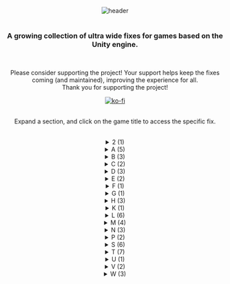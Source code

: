 <div align="center">
  
![header](https://github.com/p1xel8ted/UltrawideFixes/assets/10510767/04c34280-ef70-4db3-95bc-26295f83e0d2)
<br/><br/>
### A growing collection of ultra wide fixes for games based on the Unity engine.
<br/>

Please consider supporting the project! Your support helps keep the fixes coming (and maintained), improving the experience for all.<br/>
Thank you for supporting the project!

[![ko-fi](https://github.com/p1xel8ted/UltrawideFixes/assets/10510767/bf2d4fb0-2249-4193-92df-5de01bf40cbf)](https://ko-fi.com/F2F2DI3WA)
<br/><br/>

Expand a section, and click on the game title to access the specific fix.<br/><br/>

<div id="2"/>
<details><summary>2 (1)</summary>
  
## [20 Minutes Till Dawn](https://github.com/p1xel8ted/UltrawideFixes/releases/tag/20MinutesTillDawn)
#### Last update 2nd April 2024
![GitHub release (by tag)](https://img.shields.io/github/downloads/p1xel8ted/UltrawideFixes/20MinutesTillDawn/total?label=downloads&style=for-the-badge)

![1](https://github.com/p1xel8ted/UltrawideFixes/assets/10510767/35313973-6c27-4eb7-8b36-365a26cdc35e) ![2](https://github.com/p1xel8ted/UltrawideFixes/assets/10510767/372f8245-fe2b-40b8-a5ec-bffb519d7678)

</details>
<div id="A"/>
<details><summary>A (5)</summary>
  
## [Agatha Christie - Murder on the Orient Express](https://github.com/p1xel8ted/UltrawideFixes/releases/tag/AgathaChristieMOE)
#### Last update 3rd April 2024
![GitHub release (by tag)](https://img.shields.io/github/downloads/p1xel8ted/UltrawideFixes/AgathaChristieMOE/total?label=downloads&style=for-the-badge)

![1](https://github.com/p1xel8ted/UltrawideFixes/assets/10510767/6e1ca916-bd08-4d57-a6d7-c1cbd64862bf) ![2](https://github.com/p1xel8ted/UltrawideFixes/assets/10510767/988ff2e3-25e6-4656-8e52-9acfad452cc6)

## [Alex Kidd Miracle World DX](https://github.com/p1xel8ted/UltrawideFixes/releases/tag/AlexKiddMiracleWorldDX)  
#### Last update 19th May 2024
![GitHub release (by tag)](https://img.shields.io/github/downloads/p1xel8ted/UltrawideFixes/AlexKiddMiracleWorldDX/total?label=downloads&style=for-the-badge)

![main_menu](https://github.com/p1xel8ted/UltrawideFixes/assets/10510767/9bfbf487-7eca-428d-8af8-75f2f886fff5) ![main_game](https://github.com/p1xel8ted/UltrawideFixes/assets/10510767/275dd18a-ea87-4e32-b065-991333ec89b2)

## [Alwa's Legacy](https://github.com/p1xel8ted/UltrawideFixes/releases/tag/AlwasLegacy)  
#### Last update: 14th April 2024
![GitHub release (by tag)](https://img.shields.io/github/downloads/p1xel8ted/UltrawideFixes/AlwasLegacy/total?label=downloads&style=for-the-badge)

![1](https://github.com/p1xel8ted/UltrawideFixes/assets/10510767/c348523a-937a-47e5-99ae-c222258e3a57) ![2](https://github.com/p1xel8ted/UltrawideFixes/assets/10510767/2640c196-e896-49b3-b6f3-e86d37112ed6)

## [Anode Heart](https://github.com/p1xel8ted/UltrawideFixes/releases/tag/AnodeHeart)  
#### Last update: 29th April 2024
![GitHub release (by tag)](https://img.shields.io/github/downloads/p1xel8ted/UltrawideFixes/AnodeHeart/total?label=downloads&style=for-the-badge)

![main_menu](https://github.com/p1xel8ted/UltrawideFixes/assets/10510767/d11b9308-f90b-41f7-ae7c-8dfa552bed70) ![main_game](https://github.com/p1xel8ted/UltrawideFixes/assets/10510767/a6ceafee-c48d-4e24-a6f2-6758309249a1)

## [Anodyne 2: Return to Dust](https://github.com/p1xel8ted/UltrawideFixes/releases/tag/Anodyne2)  
#### Last update: 21st April 2024
![GitHub release (by tag)](https://img.shields.io/github/downloads/p1xel8ted/UltrawideFixes/Anodyne2/total?label=downloads&style=for-the-badge)

![main_main](https://github.com/p1xel8ted/UltrawideFixes/assets/10510767/80636591-ac38-4fbc-97ed-e8bf22284dd3) ![main_game](https://github.com/p1xel8ted/UltrawideFixes/assets/10510767/84811463-1670-4287-98d4-575b023c748a)

</details>
<div id="B"/>
<details><summary>B (3)</summary>
  
## [Beautiful Mystic Survivors](https://github.com/p1xel8ted/UltrawideFixes/releases/tag/xMysticSurvivors)  
#### Last update: 3rd May 2024
![GitHub release (by tag)](https://img.shields.io/github/downloads/p1xel8ted/UltrawideFixes/xMysticSurvivors/total?label=downloads&style=for-the-badge)

![main_main](https://github.com/p1xel8ted/UltrawideFixes/assets/10510767/009a57ea-34b1-4501-a081-d3b5ccfc073c) ![main_game](https://github.com/p1xel8ted/UltrawideFixes/assets/10510767/8bfad81e-8de4-46b9-8a5c-ccdcd38c158d)

## [Bing in Wonderland](https://github.com/p1xel8ted/UltrawideFixes/releases/tag/BingWonderland)  
#### Last update: 12th April 2024
![GitHub release (by tag)](https://img.shields.io/github/downloads/p1xel8ted/UltrawideFixes/BingWonderland/total?label=downloads&style=for-the-badge)

![1](https://github.com/p1xel8ted/UltrawideFixes/assets/10510767/a355bb7e-7b2e-425a-aeea-06db1714f4e3) ![2](https://github.com/p1xel8ted/UltrawideFixes/assets/10510767/057e5167-40ca-4e43-9e5c-89eba7c71c88)

## [Blue Oak Bridge](https://github.com/p1xel8ted/UltrawideFixes/releases/tag/BlueOakBridge)  
#### Last update: 7th April 2024
![GitHub release (by tag)](https://img.shields.io/github/downloads/p1xel8ted/UltrawideFixes/BlueOakBridge/total?label=downloads&style=for-the-badge)

![1](https://github.com/p1xel8ted/UltrawideFixes/assets/10510767/ccf13f2f-ade9-4a3d-b333-46e5f23c8aa1) ![2](https://github.com/p1xel8ted/UltrawideFixes/assets/10510767/a0499349-578d-45f4-9fbd-ed6bdb1ef661)

</details>
</details>
<div id="C"/>
<details><summary>C (2)</summary>

## [Core Keeper](https://github.com/p1xel8ted/UltrawideFixes/releases/tag/CoreKeeper)  
#### Last update: 4th May 2024
![GitHub release (by tag)](https://img.shields.io/github/downloads/p1xel8ted/UltrawideFixes/CoreKeeper/total?label=downloads&style=for-the-badge)

![main_menu](https://github.com/p1xel8ted/UltrawideFixes/assets/10510767/c38193ce-f849-4013-83c1-4860172a21b5) ![main_game](https://github.com/p1xel8ted/UltrawideFixes/assets/10510767/e3f962b7-0f96-4a3a-a032-c672c81a29d7)

## [Crow Country](https://github.com/p1xel8ted/UltrawideFixes/releases/tag/CrowCountry)  
#### Last update: 17th May 2024
![GitHub release (by tag)](https://img.shields.io/github/downloads/p1xel8ted/UltrawideFixes/CrowCountry/total?label=downloads&style=for-the-badge)

![main_menu](https://github.com/p1xel8ted/UltrawideFixes/assets/10510767/b75e6f82-1190-499c-947a-a85aac9f3d4f) ![main_game](https://github.com/p1xel8ted/UltrawideFixes/assets/10510767/f6e7d186-eafc-4e85-97fc-32dbc2c19e5f)

</details>
<div id="D"/>
<details><summary>D (3)</summary>

## [Darkest Dungeon 2](https://github.com/p1xel8ted/UltrawideFixes/releases/tag/DarkestDungeon2)  
#### Last Update: 17th April 2024
![GitHub release (by tag)](https://img.shields.io/github/downloads/p1xel8ted/UltrawideFixes/DarkestDungeon2/total?label=downloads&style=for-the-badge)

![main_menu1](https://github.com/p1xel8ted/UltrawideFixes/assets/10510767/b5038b82-e57f-4f33-9fbf-e399dd89b899) ![main_game3](https://github.com/p1xel8ted/UltrawideFixes/assets/10510767/337dac7e-5a37-469c-bd49-14bbdafc0a4b)

## [Death Must Die](https://github.com/p1xel8ted/UltrawideFixes/releases/tag/DeathMustDie)  
#### Last Update: 1st April 2024
![GitHub release (by tag)](https://img.shields.io/github/downloads/p1xel8ted/UltrawideFixes/DeathMustDie/total?label=downloads&style=for-the-badge)

![1](https://github.com/p1xel8ted/UltrawideFixes/assets/10510767/84dd63a6-9d55-4a46-a380-bfe7596ea29c) ![2](https://github.com/p1xel8ted/UltrawideFixes/assets/10510767/2703ea70-17c9-4ec4-b077-e39c385483cd)

## [Death or Treat](https://github.com/p1xel8ted/UltrawideFixes/releases/tag/DeathOrTreat) 
#### Last Update: 19th April 2024
![GitHub release (by tag)](https://img.shields.io/github/downloads/p1xel8ted/UltrawideFixes/DeathOrTreat/total?label=downloads&style=for-the-badge)

![main_menu](https://github.com/p1xel8ted/UltrawideFixes/assets/10510767/2c7bec22-0d6b-4487-be1c-5019da7fb9c1) ![main_game](https://github.com/p1xel8ted/UltrawideFixes/assets/10510767/244f9d6d-7f47-4e7d-ac00-20abc36b3795)

</details>
<div id="E"/>
<details><summary>E (2)</summary>

## [Elderand](https://github.com/p1xel8ted/UltrawideFixes/releases/tag/Elderand)
#### Last update: 6th April 2024
![GitHub release (by tag)](https://img.shields.io/github/downloads/p1xel8ted/UltrawideFixes/Elderand/total?label=downloads&style=for-the-badge)

![1](https://github.com/p1xel8ted/UltrawideFixes/assets/10510767/1087b969-b1f7-4d70-acd1-7c61ced8c8c6) ![2](https://github.com/p1xel8ted/UltrawideFixes/assets/10510767/ea7f0dc4-0701-41dd-8a05-51d209e8405d)

## [Everafter Falls](https://github.com/p1xel8ted/UltrawideFixes/releases/tag/EverafterFalls)
#### Last update: 25th June 2024
![GitHub release (by tag)](https://img.shields.io/github/downloads/p1xel8ted/UltrawideFixes/EverafterFalls/total?label=downloads&style=for-the-badge)

![main_menu](https://github.com/p1xel8ted/UltrawideFixes/assets/10510767/a6b10822-c307-4436-8d5a-2fa2268e6924) ![main_game_1](https://github.com/p1xel8ted/UltrawideFixes/assets/10510767/ce5b78ee-0710-4691-8c0f-9e89b178cece)

</details>
<div id="F"/>
<details><summary>F (1)</summary>

## [FlipWitch - Forbidden Sex Hex](https://github.com/p1xel8ted/UltrawideFixes/releases/tag/FlipWitch)  
#### Last update: 25th April 2024
![GitHub release (by tag)](https://img.shields.io/github/downloads/p1xel8ted/UltrawideFixes/FlipWitch/total?label=downloads&style=for-the-badge)

![main_menu](https://github.com/p1xel8ted/UltrawideFixes/assets/10510767/15fe48d3-3028-4082-9b34-09428ec073a8) ![main_game](https://github.com/p1xel8ted/UltrawideFixes/assets/10510767/858bf856-8ae0-47a4-a914-a7686c532d55)

</details>
<div id="G"/>
<details><summary>G (1)</summary>

## [Gift](https://github.com/p1xel8ted/UltrawideFixes/releases/tag/gift)
#### Last update: 14th May 2024
![GitHub release (by tag)](https://img.shields.io/github/downloads/p1xel8ted/UltrawideFixes/gift/total?label=downloads&style=for-the-badge)

![main_menu](https://github.com/p1xel8ted/UltrawideFixes/assets/10510767/4976d285-9a16-4eee-904b-7cdc497e610c) ![main_game](https://github.com/p1xel8ted/UltrawideFixes/assets/10510767/57f840cb-993e-4e89-8b2b-1129388cab52)

</details>
<div id="H"/>
<details><summary>H (3)</summary>

## [Heaven Dust](https://github.com/p1xel8ted/UltrawideFixes/releases/tag/HeavenDust1)  
#### Last update: 11th May 2024
![GitHub release (by tag)](https://img.shields.io/github/downloads/p1xel8ted/UltrawideFixes/HeavenDust1/total?label=downloads&style=for-the-badge)

![main_menu](https://github.com/p1xel8ted/UltrawideFixes/assets/10510767/40523009-69eb-4a07-8530-027cafbe7b4d) ![main_game](https://github.com/p1xel8ted/UltrawideFixes/assets/10510767/66ab4c95-675b-4312-9c46-2f08df83b0a7)

## [Heaven Dust 2](https://github.com/p1xel8ted/UltrawideFixes/releases/tag/HeavenDust2)  
#### Last update: 11th May 2024
![GitHub release (by tag)](https://img.shields.io/github/downloads/p1xel8ted/UltrawideFixes/HeavenDust2/total?label=downloads&style=for-the-badge)

![main_menu](https://github.com/p1xel8ted/UltrawideFixes/assets/10510767/7da471c1-5f63-4806-bbd5-3c5f307095fd) ![main_game](https://github.com/p1xel8ted/UltrawideFixes/assets/10510767/473f0db8-434f-4ab4-a3f8-af635b4db915)

## [Hero's Adventure: Road to Passion](https://github.com/p1xel8ted/UltrawideFixes/releases/tag/HerosAdventureRoadToPassion)  
![GitHub release (by tag)](https://img.shields.io/github/downloads/p1xel8ted/UltrawideFixes/HerosAdventureRoadToPassion/total?label=downloads&style=for-the-badge)

</details>
<div id="K"/>
<details><summary>K (1)</summary>

## [Kaze And The Wild Masks](https://github.com/p1xel8ted/UltrawideFixes/releases/tag/KazeAndTheWildMasks)  
#### Last update: 4th May 2024
![GitHub release (by tag)](https://img.shields.io/github/downloads/p1xel8ted/UltrawideFixes/KazeAndTheWildMasks/total?label=downloads&style=for-the-badge)

![main_menu](https://github.com/p1xel8ted/UltrawideFixes/assets/10510767/8cdd42bb-912c-46c9-8cfa-54711993694a) ![main_game2](https://github.com/p1xel8ted/UltrawideFixes/assets/10510767/5f021f54-756c-4ee1-b25f-f5d370add107)

</details>
<div id="L"/>
<details><summary>L (6)</summary>

## [Laika: Aged Through Blood](https://github.com/p1xel8ted/UltrawideFixes/releases/tag/LaikaAgedThroughBlood)  
#### Last update: 28th April 2024
![GitHub release (by tag)](https://img.shields.io/github/downloads/p1xel8ted/UltrawideFixes/LaikaAgedThroughBlood/total?label=downloads&style=for-the-badge)

![main_menu](https://github.com/p1xel8ted/UltrawideFixes/assets/10510767/5153ed6a-d2a3-4337-b1bb-38683c303247) ![main_game](https://github.com/p1xel8ted/UltrawideFixes/assets/10510767/39cedd05-2c92-40e5-82c9-f57001586581)

## [Last Cloudia](https://github.com/p1xel8ted/UltrawideFixes/releases/tag/LastCloudia)  
#### Last update: 28th April 2024
![GitHub release (by tag)](https://img.shields.io/github/downloads/p1xel8ted/UltrawideFixes/LastCloudia/total?label=downloads&style=for-the-badge)

![main_game_mix](https://github.com/p1xel8ted/UltrawideFixes/assets/10510767/2fc61459-e538-460d-a1f5-1616e85abd83) ![main_map](https://github.com/p1xel8ted/UltrawideFixes/assets/10510767/5b5f3681-386e-4aec-8f65-e081f9e8cdc9)

## [Life is Strange Remastered](https://github.com/p1xel8ted/UltrawideFixes/releases/tag/LifeIsStrangeRemastered)  
#### Last update: 13th June 2024
![GitHub release (by tag)](https://img.shields.io/github/downloads/p1xel8ted/UltrawideFixes/LifeIsStrangeRemastered/total?label=downloads&style=for-the-badge)

![main_menu](https://github.com/p1xel8ted/UltrawideFixes/assets/10510767/aa3d8ac7-921a-4e93-8847-f5ed9a083386) ![main_game](https://github.com/p1xel8ted/UltrawideFixes/assets/10510767/bb6cc856-8da2-4d7d-b7f2-9b1ab8b19d16)

## [Life is Strange: Before the Storm Remastered](https://github.com/p1xel8ted/UltrawideFixes/releases/tag/LifeIsStrangeBeforeTheStormRemastered)  
#### Last update: 12th June 2024
![GitHub release (by tag)](https://img.shields.io/github/downloads/p1xel8ted/UltrawideFixes/LifeIsStrangeBeforeTheStormRemastered/total?label=downloads&style=for-the-badge)

![main_menu](https://github.com/p1xel8ted/UltrawideFixes/assets/10510767/a1ca23d4-55de-4703-a9f3-9a65ae6a48bc) ![main_game](https://github.com/p1xel8ted/UltrawideFixes/assets/10510767/0ffaea39-51dd-4148-a3bb-b9296f25da9c)

## [Little Goody Two Shoes](https://github.com/p1xel8ted/UltrawideFixes/releases/tag/LittleGoodyTwoShoes)  
#### Last update: 25th April 2024
![GitHub release (by tag)](https://img.shields.io/github/downloads/p1xel8ted/UltrawideFixes/LittleGoodyTwoShoes/total?label=downloads&style=for-the-badge)

![main_menu](https://github.com/p1xel8ted/UltrawideFixes/assets/10510767/43045c73-4139-43c3-9e93-3cdcec00ae76) ![main_game](https://github.com/p1xel8ted/UltrawideFixes/assets/10510767/79b87d95-cfe7-4b22-83f2-d6df28ce72f1)

## [Lunacid](https://github.com/p1xel8ted/UltrawideFixes/releases/tag/Lunacid)  
#### Last update: 19th May 2024
![GitHub release (by tag)](https://img.shields.io/github/downloads/p1xel8ted/UltrawideFixes/Lunacid/total?label=downloads&style=for-the-badge)

![main_menu](https://github.com/p1xel8ted/UltrawideFixes/assets/10510767/82b3b410-835d-4e82-8e02-ee87df97961b) ![main_game_spanned](https://github.com/p1xel8ted/UltrawideFixes/assets/10510767/9968f63b-59b0-4778-904d-f8b6624d5de1)

</details>
<div id="M"/>
<details><summary>M (4)</summary>

## [Magenta Horizon](https://github.com/p1xel8ted/UltrawideFixes/releases/tag/MagentaHorizon)  
#### Last update: 12th April 2024
![GitHub release (by tag)](https://img.shields.io/github/downloads/p1xel8ted/UltrawideFixes/MagentaHorizon/total?label=downloads&style=for-the-badge)

![1](https://github.com/p1xel8ted/UltrawideFixes/assets/10510767/326b7228-ed36-463c-a432-c4d6f68b8394) ![2](https://github.com/p1xel8ted/UltrawideFixes/assets/10510767/e33ad818-fd43-4ba0-b7ec-48d57b6723e9)

## [MEGA MAN X DiVE Offline](https://github.com/p1xel8ted/UltrawideFixes/releases/tag/MegaManDive)  
#### Last update: 20th April 2024
![GitHub release (by tag)](https://img.shields.io/github/downloads/p1xel8ted/UltrawideFixes/MegaManDive/total?label=downloads&style=for-the-badge)

![main_menu2](https://github.com/p1xel8ted/UltrawideFixes/assets/10510767/9f092bac-90f7-4881-b726-0fa1f5005acc) ![main_game](https://github.com/p1xel8ted/UltrawideFixes/assets/10510767/fec2b4ed-5e30-4b70-915e-41e38a2920b9)

## [Minishoot` Adventures](https://github.com/p1xel8ted/UltrawideFixes/releases/tag/MinishootAdventures)  
#### Last update: 6th April 2024
![GitHub release (by tag)](https://img.shields.io/github/downloads/p1xel8ted/UltrawideFixes/MinishootAdventures/total?label=downloads&style=for-the-badge)

![1](https://github.com/p1xel8ted/UltrawideFixes/assets/10510767/7322ecd0-1bd6-476b-9200-318990d213a6) ![2](https://github.com/p1xel8ted/UltrawideFixes/assets/10510767/deaa5ecb-d8fd-4c02-9456-5c76c8f0f059)

## [Moonlighter](https://github.com/p1xel8ted/UltrawideFixes/releases/tag/Moonlighter)
#### Last update: 11th April 2024
![GitHub release (by tag)](https://img.shields.io/github/downloads/p1xel8ted/UltrawideFixes/Moonlighter/total?label=downloads&style=for-the-badge)

![main_menu](https://github.com/p1xel8ted/UltrawideFixes/assets/10510767/f72d3c76-81d7-4a54-b7a4-77a4f5fca812) ![main_dungeon](https://github.com/p1xel8ted/UltrawideFixes/assets/10510767/aba4ed23-1ace-43ab-a1b8-d0c795774dbc)

</details>
<div id="N"/>
<details><summary>N (3)</summary>

## [NEO - The World Ends With Yous](https://github.com/p1xel8ted/UltrawideFixes/releases/tag/NEOTheWorldEndsWithYou)
#### Last update: 28th April 2024
![GitHub release (by tag)](https://img.shields.io/github/downloads/p1xel8ted/UltrawideFixes/NEOTheWorldEndsWithYou/total?label=downloads&style=for-the-badge)

![main_game](https://github.com/p1xel8ted/UltrawideFixes/assets/10510767/9b4b064a-1de9-4dcf-a122-3d043763fb23) ![main_dialogue](https://github.com/p1xel8ted/UltrawideFixes/assets/10510767/606974be-2735-4091-9133-67f3b8409e47)
 
## [New Super Lucky Tales](https://github.com/p1xel8ted/UltrawideFixes/releases/tag/NewSuperLuckyTales)
#### Last update: 24th April 2024
![GitHub release (by tag)](https://img.shields.io/github/downloads/p1xel8ted/UltrawideFixes/NewSuperLuckyTales/total?label=downloads&style=for-the-badge)

![main_menu](https://github.com/p1xel8ted/UltrawideFixes/assets/10510767/1913b44d-4eb2-4536-854b-f02d9382f269) ![main_game](https://github.com/p1xel8ted/UltrawideFixes/assets/10510767/987cd42f-104f-4a10-be0a-44ee0e6ab2b3)

## [NieR Replicant ver.1.22474487139](https://github.com/p1xel8ted/UltrawideFixes/releases/tag/NierReplicant)  
![GitHub release (by tag)](https://img.shields.io/github/downloads/p1xel8ted/UltrawideFixes/NierReplicant/total?label=downloads&style=for-the-badge)

![main_menu](https://github.com/p1xel8ted/UltrawideFixes/assets/10510767/9398fce2-a837-48c6-9e19-eed921e13eb7) ![main_game](https://github.com/p1xel8ted/UltrawideFixes/assets/10510767/d9973cdc-0f65-4aff-bc9d-0735c92b4d6a)

</details>
<div id="P"/>
<details><summary>P (2)</summary>

## [Peaks of Yore](https://github.com/p1xel8ted/UltrawideFixes/releases/tag/PeaksOfYore)  
#### Last update: 7th April 2024
![GitHub release (by tag)](https://img.shields.io/github/downloads/p1xel8ted/UltrawideFixes/PeaksOfYore/total?label=downloads&style=for-the-badge)

![1](https://github.com/p1xel8ted/UltrawideFixes/assets/10510767/814484c8-92f0-4fab-b132-0639b5b51769) ![2](https://github.com/p1xel8ted/UltrawideFixes/assets/10510767/10751a07-5612-4a57-8ee5-be9d7a6eb93c)

## [Prince of Persia: The Lost Crown](https://github.com/p1xel8ted/UltrawideFixes/releases/tag/PrinceOfPersiaTheLostCrown)  
![GitHub release (by tag)](https://img.shields.io/github/downloads/p1xel8ted/UltrawideFixes/PrinceOfPersiaTheLostCrown/total?label=downloads&style=for-the-badge)

</details>
<div id="S"/>
<details><summary>S (6)</summary>

## [Scarlet Maiden](https://github.com/p1xel8ted/UltrawideFixes/releases/tag/ScarletMaiden)  
![GitHub release (by tag)](https://img.shields.io/github/downloads/p1xel8ted/UltrawideFixes/ScarletMaiden/total?label=downloads&style=for-the-badge)

## [Sea of Stars](https://github.com/p1xel8ted/UltrawideFixes/releases/tag/SeaOfStars)  
![GitHub release (by tag)](https://img.shields.io/github/downloads/p1xel8ted/UltrawideFixes/SeaOfStars/total?label=downloads&style=for-the-badge)

## [Sexy Mystic Survivors](https://github.com/p1xel8ted/UltrawideFixes/releases/tag/xMysticSurvivors)  
#### Last update: 3rd May 2024
![GitHub release (by tag)](https://img.shields.io/github/downloads/p1xel8ted/UltrawideFixes/xMysticSurvivors/total?label=downloads&style=for-the-badge)

![main_main](https://github.com/p1xel8ted/UltrawideFixes/assets/10510767/009a57ea-34b1-4501-a081-d3b5ccfc073c) ![main_game](https://github.com/p1xel8ted/UltrawideFixes/assets/10510767/8bfad81e-8de4-46b9-8a5c-ccdcd38c158d)

## [Smushi Come Home](https://github.com/p1xel8ted/UltrawideFixes/releases/tag/SmushiComeHome) 
#### Last update: 22nd April 2024
![GitHub release (by tag)](https://img.shields.io/github/downloads/p1xel8ted/UltrawideFixes/SmushiComeHome/total?label=downloads&style=for-the-badge)

![main_menu](https://github.com/p1xel8ted/UltrawideFixes/assets/10510767/7cf40908-6539-4c87-ad7c-f2b295ef372d) ![main_game](https://github.com/p1xel8ted/UltrawideFixes/assets/10510767/52a41572-d844-4ea6-911d-1564748618e3)

## [Snufkin: Melody of Moominvalley](https://github.com/p1xel8ted/UltrawideFixes/releases/tag/Snufkin)  
#### Last update: 7th April 2024
![GitHub release (by tag)](https://img.shields.io/github/downloads/p1xel8ted/UltrawideFixes/Snufkin/total?label=downloads&style=for-the-badge)

![1](https://github.com/p1xel8ted/UltrawideFixes/assets/10510767/9d12b32f-7607-43e8-b86e-1c2f0601d1ab) ![2](https://github.com/p1xel8ted/UltrawideFixes/assets/10510767/49b4e678-edb5-4982-9206-702c16084793)

## [Spiritfall](https://github.com/p1xel8ted/UltrawideFixes/releases/tag/Spiritfall)  
![GitHub release (by tag)](https://img.shields.io/github/downloads/p1xel8ted/UltrawideFixes/Spiritfall/total?label=downloads&style=for-the-badge)

</details>
<div id="T"/>
<details><summary>T (7)</summary>

## [Terra Memoria](https://github.com/p1xel8ted/UltrawideFixes/releases/tag/TerraMemoria) 
#### Last update: 21st April 2024
![GitHub release (by tag)](https://img.shields.io/github/downloads/p1xel8ted/UltrawideFixes/TerraMemoria/total?label=downloads&style=for-the-badge)

![main_menu](https://github.com/p1xel8ted/UltrawideFixes/assets/10510767/441e6c6f-680f-42f4-baef-d73b838dbbcc) ![main_game](https://github.com/p1xel8ted/UltrawideFixes/assets/10510767/fff2c21f-f701-4c5c-ab31-4a3678c37e4a)

## [The Last Campfire](https://github.com/p1xel8ted/UltrawideFixes/releases/tag/TheLastCampfire)  
![GitHub release (by tag)](https://img.shields.io/github/downloads/p1xel8ted/UltrawideFixes/TheLastCampfire/total?label=downloads&style=for-the-badge)

## [The Rogue Prince of Persia](https://github.com/p1xel8ted/UltrawideFixes/releases/tag/RoguePrinceOfPersia)  
#### Last update: 1st June 2024
![GitHub release (by tag)](https://img.shields.io/github/downloads/p1xel8ted/UltrawideFixes/RoguePrinceOfPersia/total?label=downloads&style=for-the-badge)

![main_ui_small](https://github.com/p1xel8ted/UltrawideFixes/assets/10510767/1d47ffa4-c2d7-46ea-97c3-2abd59fec1c5) ![main_ui_large](https://github.com/p1xel8ted/UltrawideFixes/assets/10510767/dac9fed0-88e1-4896-ab81-0d270dfa9499)

## [They Always Run](https://github.com/p1xel8ted/UltrawideFixes/releases/tag/TheyAlwaysRun)  
![GitHub release (by tag)](https://img.shields.io/github/downloads/p1xel8ted/UltrawideFixes/TheyAlwaysRun/total?label=downloads&style=for-the-badge)

## [Tormented Souls](https://github.com/p1xel8ted/UltrawideFixes/releases/tag/TormentedSouls)  
#### Last update: 2nd June 2024
![GitHub release (by tag)](https://img.shields.io/github/downloads/p1xel8ted/UltrawideFixes/TormentedSouls/total?label=downloads&style=for-the-badge)

![main_game](https://github.com/p1xel8ted/UltrawideFixes/assets/10510767/7f579b79-94fa-420c-8143-237c287e69a9)

## [Train Valley 1](https://github.com/p1xel8ted/UltrawideFixes/releases/tag/TrainValley1)  
#### Last update: 25th April 2024
![GitHub release (by tag)](https://img.shields.io/github/downloads/p1xel8ted/UltrawideFixes/TrainValley1/total?label=downloads&style=for-the-badge)

![main_menu](https://github.com/p1xel8ted/UltrawideFixes/assets/10510767/f6d5dde8-9a28-48aa-9b81-2d26717a9512) ![main_uw](https://github.com/p1xel8ted/UltrawideFixes/assets/10510767/3eff9091-58fe-497e-bf7d-128a848fd879)

## [Turnip Boy Commits Tax Evasion](https://github.com/p1xel8ted/UltrawideFixes/releases/tag/TurnipBoyCommitsTaxEvasion)  
#### Last updated: 26th April 2024
![GitHub release (by tag)](https://img.shields.io/github/downloads/p1xel8ted/UltrawideFixes/TurnipBoyCommitsTaxEvasion/total?label=downloads&style=for-the-badge)

![main_menu](https://github.com/p1xel8ted/UltrawideFixes/assets/10510767/ac5580ac-e0e4-4f1a-baea-c39a1e821ccd) ![main_game](https://github.com/p1xel8ted/UltrawideFixes/assets/10510767/49ad012d-5cee-4feb-9601-d2b2ddb0a169) 

</details>
<div id="U"/>
<details><summary>U (1)</summary>

## [UNSIGHTED](https://github.com/p1xel8ted/UltrawideFixes/releases/tag/UNSIGHTED)
#### Last updated: 6th April 2024
![GitHub release (by tag)](https://img.shields.io/github/downloads/p1xel8ted/UltrawideFixes/UNSIGHTED/total?label=downloads&style=for-the-badge)

![1](https://github.com/p1xel8ted/UltrawideFixes/assets/10510767/0bf24dbe-de14-49a6-8656-698e0237b497) ![2](https://github.com/p1xel8ted/UltrawideFixes/assets/10510767/01e8dd57-34dd-45ce-b51e-5da38a82f7c6)

</details>
<div id="V"/>
<details><summary>V (2)</summary>

## [Vampire Survivors](https://github.com/p1xel8ted/UltrawideFixes/releases/tag/VampireSurvivors)  
![GitHub release (by tag)](https://img.shields.io/github/downloads/p1xel8ted/UltrawideFixes/VampireSurvivors/total?label=downloads&style=for-the-badge)

## [Vigil: The Longest Night](https://github.com/p1xel8ted/UltrawideFixes/releases/tag/VigilTheLongestNight)  
#### Last update: 12th April 2024
![GitHub release (by tag)](https://img.shields.io/github/downloads/p1xel8ted/UltrawideFixes/VigilTheLongestNight/total?label=downloads&style=for-the-badge)

![main_menu](https://github.com/p1xel8ted/UltrawideFixes/assets/10510767/ecb64afb-3123-400d-a66b-3bc27f35a80e) ![main_game_spanned](https://github.com/p1xel8ted/UltrawideFixes/assets/10510767/c04a42e4-9bd2-480b-b74f-02abeba9f329)

</details>
<div id="W"/>
<details><summary>W (3)</summary>
  
## [WitchSpring R](https://github.com/p1xel8ted/UltrawideFixes/releases/tag/WitchSpringR)  
#### Last update: 21st April 2024
![GitHub release (by tag)](https://img.shields.io/github/downloads/p1xel8ted/UltrawideFixes/WitchSpringR/total?label=downloads&style=for-the-badge)

![main_menu](https://github.com/p1xel8ted/UltrawideFixes/assets/10510767/ecb01e5c-f4b9-4135-855c-fd1338aebc2d) ![main_game](https://github.com/p1xel8ted/UltrawideFixes/assets/10510767/57aa628f-5019-4c89-b7ba-1451af016e14)

## [Wonder Boy Returns Remix](https://github.com/p1xel8ted/UltrawideFixes/releases/tag/WonderBoyReturnsRemix)  
#### Last update: 6th April 2024
![GitHub release (by tag)](https://img.shields.io/github/downloads/p1xel8ted/UltrawideFixes/WonderBoyReturnsRemix/total?label=downloads&style=for-the-badge)

![1](https://github.com/p1xel8ted/UltrawideFixes/assets/10510767/bd94572a-6dc4-4020-8606-8f6ab80f660d) ![2](https://github.com/p1xel8ted/UltrawideFixes/assets/10510767/43a3475a-c686-4694-a620-6a71aa2c3df4)

## [Wonhon: A Vengeful Spirit](https://github.com/p1xel8ted/UltrawideFixes/releases/tag/WonhonAVengefulSpirit)  
#### Last update: 5th April 2024
![GitHub release (by tag)](https://img.shields.io/github/downloads/p1xel8ted/UltrawideFixes/WonhonAVengefulSpirit/total?label=downloads&style=for-the-badge)

![1](https://github.com/p1xel8ted/UltrawideFixes/assets/10510767/6012989c-1eb5-477c-9241-b1e170bdce69) ![2](https://github.com/p1xel8ted/UltrawideFixes/assets/10510767/d95d2919-1575-4089-aedd-6abc23be4d15)
</div>
</details>
